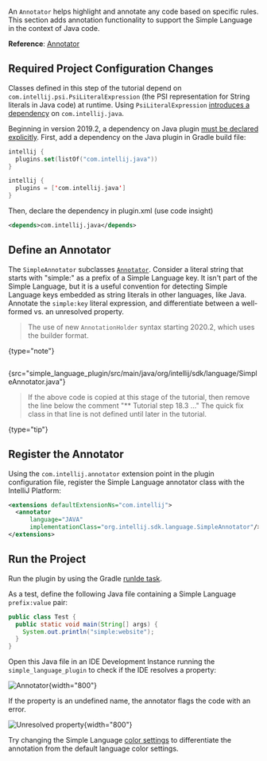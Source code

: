 [//]: # (title: 7. Annotator)

<!-- Copyright 2000-2022 JetBrains s.r.o. and other contributors. Use of this source code is governed by the Apache 2.0 license that can be found in the LICENSE file. -->

<include src="language_and_filetype.md" include-id="custom_language_tutorial_header"></include>

An `Annotator` helps highlight and annotate any code based on specific rules.
This section adds annotation functionality to support the Simple Language in the context of Java code.

**Reference**: [Annotator](syntax_highlighting_and_error_highlighting.md#annotator)

## Required Project Configuration Changes

Classes defined in this step of the tutorial depend on `com.intellij.psi.PsiLiteralExpression` (the PSI representation for String literals in Java code) at runtime.
Using `PsiLiteralExpression` [introduces a dependency](plugin_compatibility.md#modules-specific-to-functionality) on `com.intellij.java`.

Beginning in version 2019.2, a dependency on Java plugin [must be declared explicitly](https://blog.jetbrains.com/platform/2019/06/java-functionality-extracted-as-a-plugin/).
First, add a dependency on the Java plugin in Gradle build file:

<tabs>
<tab title="Gradle Kotlin DSL">

```kotlin
intellij {
  plugins.set(listOf("com.intellij.java"))
}
```

</tab>
<tab title="Gradle">

```kotlin
intellij {
  plugins = ['com.intellij.java']
}
```

</tab>
</tabs>

Then, declare the dependency in <path>plugin.xml</path> (use code insight)

```xml
<depends>com.intellij.java</depends>
```

## Define an Annotator

The `SimpleAnnotator` subclasses [`Annotator`](upsource:///platform/analysis-api/src/com/intellij/lang/annotation/Annotator.java).
Consider a literal string that starts with "simple:" as a prefix of a Simple Language key.
It isn't part of the Simple Language, but it is a useful convention for detecting Simple Language keys embedded as string literals in other languages, like Java.
Annotate the `simple:key` literal expression, and differentiate between a well-formed vs. an unresolved property.

> The use of new `AnnotationHolder` syntax starting 2020.2, which uses the builder format.
>
{type="note"}

```java
```
{src="simple_language_plugin/src/main/java/org/intellij/sdk/language/SimpleAnnotator.java"}

> If the above code is copied at this stage of the tutorial, then remove the line below the comment "** Tutorial step 18.3 …" The quick fix class in that line is not defined until later in the tutorial.
>
{type="tip"}

## Register the Annotator

Using the `com.intellij.annotator` extension point in the plugin configuration file, register the Simple Language annotator class with the IntelliJ Platform:

```xml
<extensions defaultExtensionNs="com.intellij">
  <annotator
      language="JAVA"
      implementationClass="org.intellij.sdk.language.SimpleAnnotator"/>
</extensions>
```

## Run the Project

Run the plugin by using the Gradle [runIde task](gradle_prerequisites.md#running-a-simple-gradle-based-intellij-platform-plugin).

As a test, define the following Java file containing a Simple Language `prefix:value` pair:

```java
public class Test {
  public static void main(String[] args) {
    System.out.println("simple:website");
  }
}
```

Open this Java file in an IDE Development Instance running the `simple_language_plugin` to check if the IDE resolves a property:

![Annotator](annotator.png){width="800"}

If the property is an undefined name, the annotator flags the code with an error.

![Unresolved property](unresolved_property.png){width="800"}

Try changing the Simple Language [color settings](syntax_highlighter_and_color_settings_page.md#run-the-project) to differentiate the annotation from the default language color settings.
